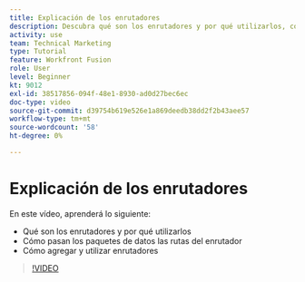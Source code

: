 ```yaml
---
title: Explicación de los enrutadores
description: Descubra qué son los enrutadores y por qué utilizarlos, cómo los paquetes de datos pasan las rutas de los enrutadores y cómo agregar y utilizar enrutadores, todo en [!DNL Adobe Workfront Fusion].
activity: use
team: Technical Marketing
type: Tutorial
feature: Workfront Fusion
role: User
level: Beginner
kt: 9012
exl-id: 38517856-094f-48e1-8930-ad0d27bec6ec
doc-type: video
source-git-commit: d39754b619e526e1a869deedb38dd2f2b43aee57
workflow-type: tm+mt
source-wordcount: '58'
ht-degree: 0%

---
```


# Explicación de los enrutadores

En este vídeo, aprenderá lo siguiente:

* Qué son los enrutadores y por qué utilizarlos
* Cómo pasan los paquetes de datos las rutas del enrutador
* Cómo agregar y utilizar enrutadores

>[!VIDEO](https://video.tv.adobe.com/v/335271/?quality=12)
